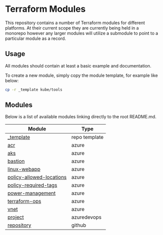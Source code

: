 # Terraform Modules

This repository contains a number of Terraform modules for different platforms. At their current scope they are currently being held in a monorepo however any larger modules will utilize a submodule to point to a particular module as a record.

## Usage

All modules should contain at least a basic example and documentation.

To create a new module, simply copy the module template, for example like below:

```bash
cp -r _template kube/tools
```

## Modules

Below is a list of available modules linking directly to the root README.md.

|Module|Type|
|-|-|
|[_template](./_template/README.md)|repo template|
|[acr](./azure/acr/README.md)|azure|
|[aks](./azure/aks/README.md)|azure|
|[bastion](./azure/bastion/README.md)|azure|
|[linux-webapp](./azure/linux-webapp/README.md)|azure|
|[policy-allowed-locations](./azure/policy-allowed-locations/README.md)|azure|
|[policy-required-tags](./azure/policy-required-tags/README.md)|azure|
|[power-management](./azure/power-management/README.md)|azure|
|[terraform-ops](./azure/terraform-ops/README.md)|azure|
|[vnet](./azure/vnet/README.md)|azure|
|[project](./azuredevops/project/README.md)|azuredevops|
|[repository](./github/repository/README.md)|github|
